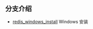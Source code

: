 ## 分支介绍

- [redis_windows_install](https://github.com/amoswdh/Redis-Help/tree/redis-windows-install) Windows 安装
